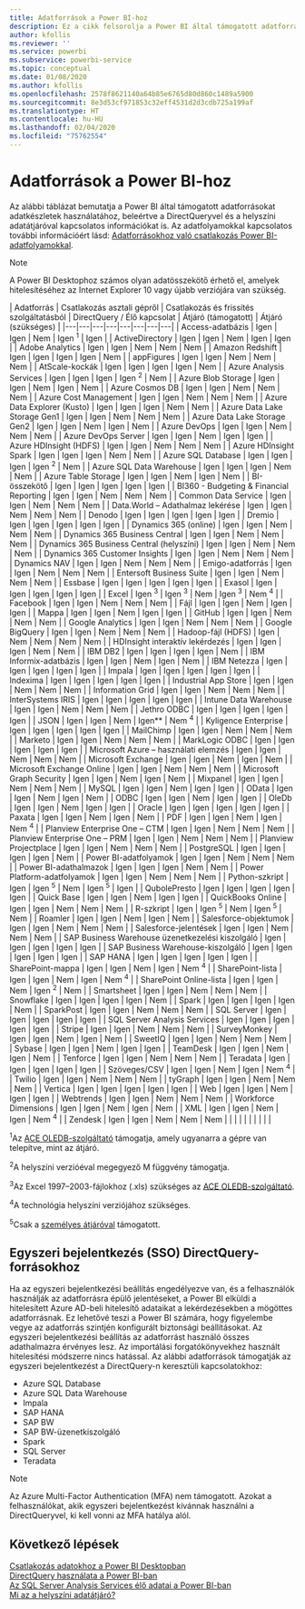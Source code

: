 ```yaml
---
title: Adatforrások a Power BI-hoz
description: Ez a cikk felsorolja a Power BI által támogatott adatforrásokat, beleértve a DirectQueryvel és a helyszíni adatátjáróval kapcsolatos információkat is.
author: kfollis
ms.reviewer: ''
ms.service: powerbi
ms.subservice: powerbi-service
ms.topic: conceptual
ms.date: 01/08/2020
ms.author: kfollis
ms.openlocfilehash: 2578f8621140a64b85e6765d80d860c1489a5900
ms.sourcegitcommit: 8e3d53cf971853c32eff4531d2d3cdb725a199af
ms.translationtype: HT
ms.contentlocale: hu-HU
ms.lasthandoff: 02/04/2020
ms.locfileid: "75762554"
---
```

# <a name="power-bi-data-sources"></a>Adatforrások a Power BI-hoz

Az alábbi táblázat bemutatja a Power BI által támogatott adatforrásokat adatkészletek használatához, beleértve a DirectQueryvel és a helyszíni adatátjáróval kapcsolatos információkat is. Az adatfolyamokkal kapcsolatos további információért lásd: [Adatforrásokhoz való csatlakozás Power BI-adatfolyamokkal](service-dataflows-data-sources.md).

> [!NOTE]
> A Power BI Desktophoz számos olyan adatösszekötő érhető el, amelyek hitelesítéséhez az Internet Explorer 10 vagy újabb verziójára van szükség. 


| Adatforrás | Csatlakozás asztali gépről | Csatlakozás és frissítés szolgáltatásból | DirectQuery / Élő kapcsolat | Átjáró (támogatott) | Átjáró (szükséges) |
|---|---|---|---|---|---|---|---|
| Access-adatbázis | Igen | Igen | Nem | Igen <sup>1</sup> | Igen |
| ActiveDirectory | Igen | Igen | Nem | Igen | Igen |
| Adobe Analytics | Igen | Igen | Nem | Nem | Nem |
| Amazon Redshift | Igen | Igen | Igen | Igen | Nem |
| appFigures | Igen | Igen | Nem | Nem | Nem |
| AtScale-kockák | Igen | Igen | Igen | Igen | Nem |
| Azure Analysis Services | Igen | Igen | Igen | Igen <sup>2</sup> | Nem |
| Azure Blob Storage | Igen | Igen | Nem | Igen | Nem |
| Azure Cosmos DB | Igen | Igen | Nem | Nem | Nem |
| Azure Cost Management | Igen | Igen | Nem | Nem | Nem |
| Azure Data Explorer (Kusto) | Igen | Igen | Igen | Nem | Nem |
| Azure Data Lake Storage Gen1 | Igen | Igen | Nem | Nem | Nem |
| Azure Data Lake Storage Gen2 | Igen | Igen | Nem | Igen | Nem |
| Azure DevOps | Igen | Igen | Nem | Nem | Nem |
| Azure DevOps Server | Igen | Igen | Nem | Igen | Igen |
| Azure HDInsight (HDFS) | Igen | Igen | Nem | Nem | Nem |
| Azure HDInsight Spark | Igen | Igen | Igen | Nem | Nem |
| Azure SQL Database | Igen | Igen | Igen | Igen <sup>2</sup> | Nem |
| Azure SQL Data Warehouse | Igen | Igen | Igen | Nem | Nem |
| Azure Table Storage | Igen | Igen | Nem | Igen | Nem |
| BI-összekötő | Igen | Igen | Igen | Igen | Igen |
| BI360 - Budgeting & Financial Reporting | Igen | Igen | Nem | Nem | Nem |
| Common Data Service | Igen | Igen | Nem | Nem | Nem |
| Data.World – Adathalmaz lekérése | Igen | Igen | Nem | Nem | Nem |
| Denodo | Igen | Igen | Igen | Igen | Igen |
| Dremio | Igen | Igen | Igen | Igen | Igen |
| Dynamics 365 (online) | Igen | Igen | Nem | Nem | Nem |
| Dynamics 365 Business Central | Igen | Igen | Nem | Nem | Nem |
| Dynamics 365 Business Central (helyszíni) | Igen | Igen | Nem | Nem | Nem |
| Dynamics 365 Customer Insights | Igen | Igen | Nem | Nem | Nem |
| Dynamics NAV | Igen | Igen | Nem | Nem | Nem |
| Emigo-adatforrás | Igen | Igen | Nem | Nem | Nem |
| Entersoft Business Suite | Igen | Igen | Nem | Nem | Nem |
| Essbase | Igen | Igen | Igen | Igen | Igen |
| Exasol | Igen | Igen | Igen | Igen | Igen |
| Excel | Igen <sup>3</sup> | Igen <sup>3</sup> | Nem | Igen <sup>3</sup> | Nem <sup>4</sup> |
| Facebook | Igen | Igen | Nem | Nem | Nem |
| Fájl | Igen | Igen | Nem | Igen | Igen |
| Mappa | Igen | Igen | Nem | Igen | Igen |
| GitHub | Igen | Igen | Nem | Nem | Nem |
| Google Analytics | Igen | Igen | Nem | Nem | Nem |
| Google BigQuery | Igen | Igen | Nem | Nem | Nem |
| Hadoop-fájl (HDFS) | Igen | Nem | Nem | Nem | Nem |
| HDInsight interaktív lekérdezés | Igen | Igen | Igen | Nem | Nem |
| IBM DB2 | Igen | Igen | Igen | Igen | Nem |
| IBM Informix-adatbázis | Igen | Igen | Nem | Igen | Nem |
| IBM Netezza | Igen | Igen | Igen | Igen | Igen |
| Impala | Igen | Igen | Igen | Igen | Igen |
| Indexima | Igen | Igen | Igen | Igen | Igen |
| Industrial App Store | Igen | Igen | Nem | Nem | Nem |
| Information Grid | Igen | Igen | Nem | Nem | Nem |
| InterSystems IRIS | Igen | Igen | Igen | Igen | Igen |
| Intune Data Warehouse | Igen | Igen | Nem | Nem | Nem |
| Jethro ODBC | Igen | Igen | Igen | Igen | Igen |
| JSON | Igen | Igen | Nem | Igen** | Nem <sup>4</sup> |
| Kyligence Enterprise | Igen | Igen | Igen | Igen | Igen |
| MailChimp | Igen | Igen | Nem | Nem | Nem |
| Marketo | Igen | Igen | Nem | Nem | Nem |
| MarkLogic ODBC | Igen | Igen | Igen | Igen | Igen |
| Microsoft Azure – használati elemzés | Igen | Igen | Nem | Nem | Nem |
| Microsoft Exchange | Igen | Igen | Nem | Igen | Nem |
| Microsoft Exchange Online | Igen | Igen | Nem | Nem | Nem |
| Microsoft Graph Security | Igen | Igen | Nem | Igen | Nem |
| Mixpanel | Igen | Igen | Nem | Nem | Nem |
| MySQL | Igen | Igen | Nem | Igen | Igen |
| OData | Igen | Igen | Nem | Igen | Nem |
| ODBC | Igen | Igen | Nem | Igen | Igen |
| OleDb | Igen | Igen | Nem | Igen | Igen |
| Oracle | Igen | Igen | Igen | Igen | Igen |
| Paxata | Igen | Igen | Nem | Igen | Nem |
| PDF | Igen | Igen | Nem | Igen | Nem <sup>4</sup> |
| Planview Enterprise One – CTM | Igen | Igen | Nem | Nem | Nem |
| Planview Enterprise One – PRM | Igen | Igen | Nem | Nem | Nem |
| Planview Projectplace | Igen | Igen | Nem | Nem | Nem |
| PostgreSQL | Igen | Igen | Igen | Igen | Nem |
| Power BI-adatfolyamok | Igen | Igen | Nem | Nem | Nem |
| Power BI-adathalmazok | Igen | Igen | Igen | Nem | Nem |
| Power Platform-adatfolyamok | Igen | Igen | Nem | Nem | Nem |
| Python-szkript | Igen | Igen <sup>5</sup> | Nem | Igen <sup>5</sup> | Igen |
| QubolePresto | Igen | Igen | Igen | Igen | Igen |
| Quick Base | Igen | Igen | Nem | Igen | Igen |
| QuickBooks Online | Igen | Igen | Nem | Nem | Nem |
| R-szkript | Igen | Igen <sup>5</sup> | Nem | Igen <sup>5</sup> | Nem |
| Roamler | Igen | Igen | Nem | Igen | Nem |
| Salesforce-objektumok | Igen | Igen | Nem | Nem | Nem |
| Salesforce-jelentések | Igen | Igen | Nem | Nem | Nem |
| SAP Business Warehouse üzenetkezelési kiszolgáló | Igen | Igen | Igen | Igen | Igen |
| SAP Business Warehouse-kiszolgáló | Igen | Igen | Igen | Igen | Igen |
| SAP HANA | Igen | Igen | Igen | Igen | Igen |
| SharePoint-mappa | Igen | Igen | Nem | Igen | Nem <sup>4</sup> |
| SharePoint-lista | Igen | Igen | Nem | Igen | Nem <sup>4</sup> |
| SharePoint Online-lista | Igen | Igen | Nem | Igen <sup>2</sup> | Nem |
| Smartsheet | Igen | Igen | Nem | Nem | Nem |
| Snowflake | Igen | Igen | Igen | Igen | Nem |
| Spark | Igen | Igen | Igen | Igen | Nem |
| SparkPost | Igen | Igen | Nem | Nem | Nem |
| SQL Server | Igen | Igen | Igen | Igen | Igen |
| SQL Server Analysis Services | Igen | Igen | Igen | Igen | Igen |
| Stripe | Igen | Igen | Nem | Nem | Nem |
| SurveyMonkey | Igen | Igen | Nem | Igen | Nem |
| SweetIQ | Igen | Igen | Nem | Nem | Nem |
| Sybase | Igen | Igen | Nem | Igen | Igen |
| TeamDesk | Igen | Igen | Nem | Igen | Nem |
| Tenforce | Igen | Igen | Nem | Nem | Nem |
| Teradata | Igen | Igen | Igen | Igen | Igen |
| Szöveges/CSV | Igen | Igen | Nem | Igen | Nem <sup>4</sup> |
| Twilio | Igen | Igen | Nem | Nem | Nem |
| tyGraph | Igen | Igen | Nem | Nem | Nem |
| Vertica | Igen | Igen | Igen | Igen | Igen |
| Web | Igen | Igen | Nem | Igen | Igen |
| Webtrends | Igen | Igen | Nem | Nem | Nem |
| Workforce Dimensions | Igen | Igen | Nem | Igen | Nem |
| XML | Igen | Igen | Nem | Igen | Nem <sup>4</sup> |
| Zendesk | Igen | Igen | Nem | Nem | Nem |
| | | | | | | | |

<sup>1</sup>Az [ACE OLEDB-szolgáltató](https://www.microsoft.com/download/details.aspx?id=54920) támogatja, amely ugyanarra a gépre van telepítve, mint az átjáró.

<sup>2</sup>A helyszíni verzióéval megegyező M függvény támogatja.

<sup>3</sup>Az Excel 1997–2003-fájlokhoz (.xls) szükséges az [ACE OLEDB-szolgáltató](https://www.microsoft.com/download/details.aspx?id=54920).

<sup>4</sup>A technológia helyszíni verziójához szükséges.

<sup>5</sup>Csak a [személyes átjáróval](service-gateway-personal-mode.md) támogatott.

## <a name="single-sign-on-sso-for-directquery-sources"></a>Egyszeri bejelentkezés (SSO) DirectQuery-forrásokhoz

Ha az egyszeri bejelentkezési beállítás engedélyezve van, és a felhasználók használják az adatforrásra épülő jelentéseket, a Power BI elküldi a hitelesített Azure AD-beli hitelesítő adataikat a lekérdezésekben a mögöttes adatforrásnak. Ez lehetővé teszi a Power BI számára, hogy figyelembe vegye az adatforrás szintjén konfigurált biztonsági beállításokat.
Az egyszeri bejelentkezési beállítás az adatforrást használó összes adathalmazra érvényes lesz. Az importálási forgatókönyvekhez használt hitelesítési módszerre nincs hatással. Az alábbi adatforrások támogatják az egyszeri bejelentkezést a DirectQuery-n keresztüli kapcsolatokhoz:

- Azure SQL Database
- Azure SQL Data Warehouse
- Impala
- SAP HANA
- SAP BW
- SAP BW-üzenetkiszolgáló
- Spark
- SQL Server
- Teradata

> [!Note]
> Az Azure Multi-Factor Authentication (MFA) nem támogatott. Azokat a felhasználókat, akik egyszeri bejelentkezést kívánnak használni a DirectQueryvel, ki kell vonni az MFA hatálya alól.

## <a name="next-steps"></a>Következő lépések

[Csatlakozás adatokhoz a Power BI Desktopban](desktop-quickstart-connect-to-data.md)  
[DirectQuery használata a Power BI-ban](desktop-directquery-about.md)  
[Az SQL Server Analysis Services élő adatai a Power BI-ban](sql-server-analysis-services-tabular-data.md)  
[Mi az a helyszíni adatátjáró?](service-gateway-onprem.md)  
